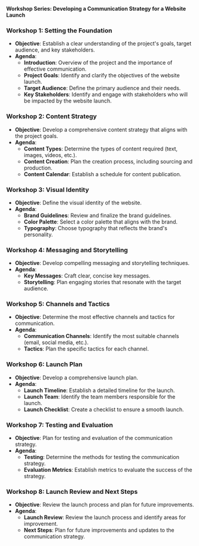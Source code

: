 **Workshop Series: Developing a Communication Strategy for a Website Launch**

### **Workshop 1: Setting the Foundation**

- **Objective**: Establish a clear understanding of the project's goals, target audience, and key stakeholders.
- **Agenda**:
  - **Introduction**: Overview of the project and the importance of effective communication.
  - **Project Goals**: Identify and clarify the objectives of the website launch.
  - **Target Audience**: Define the primary audience and their needs.
  - **Key Stakeholders**: Identify and engage with stakeholders who will be impacted by the website launch.

### **Workshop 2: Content Strategy**

- **Objective**: Develop a comprehensive content strategy that aligns with the project goals.
- **Agenda**:
  - **Content Types**: Determine the types of content required (text, images, videos, etc.).
  - **Content Creation**: Plan the creation process, including sourcing and production.
  - **Content Calendar**: Establish a schedule for content publication.

### **Workshop 3: Visual Identity**

- **Objective**: Define the visual identity of the website.
- **Agenda**:
  - **Brand Guidelines**: Review and finalize the brand guidelines.
  - **Color Palette**: Select a color palette that aligns with the brand.
  - **Typography**: Choose typography that reflects the brand's personality.

### **Workshop 4: Messaging and Storytelling**

- **Objective**: Develop compelling messaging and storytelling techniques.
- **Agenda**:
  - **Key Messages**: Craft clear, concise key messages.
  - **Storytelling**: Plan engaging stories that resonate with the target audience.

### **Workshop 5: Channels and Tactics**

- **Objective**: Determine the most effective channels and tactics for communication.
- **Agenda**:
  - **Communication Channels**: Identify the most suitable channels (email, social media, etc.).
  - **Tactics**: Plan the specific tactics for each channel.

### **Workshop 6: Launch Plan**

- **Objective**: Develop a comprehensive launch plan.
- **Agenda**:
  - **Launch Timeline**: Establish a detailed timeline for the launch.
  - **Launch Team**: Identify the team members responsible for the launch.
  - **Launch Checklist**: Create a checklist to ensure a smooth launch.

### **Workshop 7: Testing and Evaluation**

- **Objective**: Plan for testing and evaluation of the communication strategy.
- **Agenda**:
  - **Testing**: Determine the methods for testing the communication strategy.
  - **Evaluation Metrics**: Establish metrics to evaluate the success of the strategy.

### **Workshop 8: Launch Review and Next Steps**

- **Objective**: Review the launch process and plan for future improvements.
- **Agenda**:
  - **Launch Review**: Review the launch process and identify areas for improvement.
  - **Next Steps**: Plan for future improvements and updates to the communication strategy.
